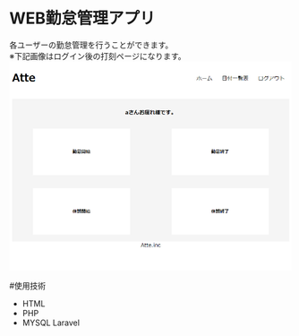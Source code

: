# WEB勤怠管理アプリ  

各ユーザーの勤怠管理を行うことができます。    
※下記画像はログイン後の打刻ページになります。  
![打刻ページ](https://github.com/Tvxq0728/work/blob/master/%E5%8B%A4%E6%80%A0%E7%AE%A1%E7%90%86%20%E6%89%93%E5%88%BB%E3%83%9A%E3%83%BC%E3%82%B8.png)  
  
  
#使用技術  
- HTML
- PHP
- MYSQL
Laravel
